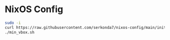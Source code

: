 # NixOS Config
```sh
sudo -i
curl https://raw.githubusercontent.com/serkonda7/nixos-config/main/init.sh | bash
./min_vbox.sh
```
